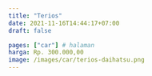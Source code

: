 ```yaml
---
title: "Terios"
date: 2021-11-16T14:44:17+07:00
draft: false

pages: ["car"] # halaman 
harga: Rp. 300.000,00
image: /images/car/terios-daihatsu.png
---
```


